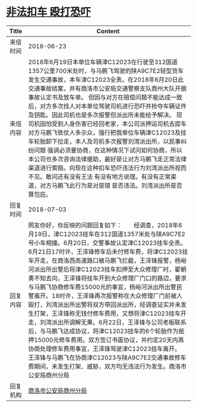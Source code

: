 # <a href="http://www.shangluo.gov.cn/zmhd/ldxxxx.jsp?urltype=leadermail.LeaderMailContentUrl&wbtreeid=1112&leadermailid=4782">非法扣车 殴打恐吓</a>
|Title|Content|
|:---:|---|
|来信时间|2018-06-23|
|来信内容|2018年6月19日本单位车辆津C12023在行驶至312国道1357公里700米处时，与马鹏飞驾驶的陕A9C7E2轻型货车发生交通事故，本车津C12023全责。在2018年6月20日此交通事故结案，并有商洛市公安局交通警察支队商州大队开据事故认定书及放车单。 但因与对方在赔偿问题不能达成一致后，对方多次找人对本单位驾驶司机进行恐吓并抢夺车辆证件及钥匙。因此司机也是多次报警但派出所未能给予解决。 现司机因怕受到人身伤害已经回老家，本公司派押运司机去提车 对方马鹏飞依仗人多示众，强行把我单位车辆津C12023及挂车轮胎卸下拉走，本人及司机多次报警刘湾派出所，以民事纠纷问题 强调必须要协商，在这种情况下试问如何协商，所以本公司也多次咨询法律援助，最好是让对方马鹏飞走正常法律渠道进行索赔。向现在这种扣车恐吓违法行为刘湾派出所视而不见。敢问还有没有王法 有没有地方说理。有没有正常渠道，对方马鹏飞此行为是对是错 是否违法。刘湾派出所是否算包庇。|
|回复时间|2018-07-03|
|回复内容|网友你好，你反映的问题回复如下：　　经调查，2018年6月19日，津C12023挂车在312国道1357米处与陕A9C7E2号小车相撞。6月20日，交警事故认定津C12023挂车全责。6月21日17时许，王泽锋修车后未付修车费，将津C12023挂车开走，在商洛西高速路口被马鹏飞拦截，王泽锋报警，杨峪河派出所出警后将津C12023挂车扣押至大众修理厂时，翟朝勇不知去向，王泽锋将挂车开到大众修理厂门口的路边，要求与马鹏飞协商修车费15000元的事宜，杨峪河派出所出警民警离开。18时许，王泽锋再次报警称在大众修理厂门前被人殴打，刘湾派出所出警将双方带回派出所，经调查证实并未发生打架，王泽锋称无钱付修车费用，又想将津C12023挂车开走，刘湾派出所调解无果。6月22日，王泽锋与公司老板联系后，与马鹏飞达成协议，将津C12023挂车的6个轮胎作为抵押15000元修车费用。双方签订书面协议，并约定20天内再协商处理修车费用事宜，王泽锋驾驶津C12023挂车离开。    王泽锋与马鹏飞在协商津C12023与陕A9C7E2交通事故修车费期间，未发生打架、威胁，双方均无违法行为发生。商洛市公安局商州分局|
|回复机构|<a href="../../categories/agencies/商洛市公安局商州分局.md">商洛市公安局商州分局</a>|
